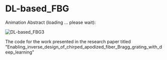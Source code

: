 # DL-based_FBG
Animation Abstract (loading ... please wait):

![DL-based_FBG3](https://github.com/ehsan20e20e/DL-based_FBG/assets/106914575/3c31a34b-d2a8-4d8d-b369-bcd94870857d)

The code for the work presented in the research paper titled "Enabling_inverse_design_of_chirped_apodized_fiber_Bragg_grating_with_deep_learning"
